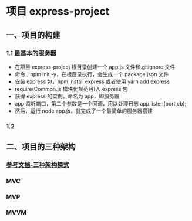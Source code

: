 # 项目 express-project

## 一、项目的构建

### 1.1 最基本的服务器

- 在项目 express-project 根目录创建一个 app.js 文件和.gitignore 文件
- 命令；npm init -y，在根目录执行，会生成一个 package.json 文件
- 安装 express 包，npm install express 或者使用 yarn add express
- require(Common.js 模块化规范)引入 express 包
- 获得 express 的实例，命名为 app，即服务器
-  app 监听端口，第二个参数是一个回调，用以处理日志 app.listen(port,cb);
-   然后，运行 node app.js，就完成了一个最简单的服务器搭建

### 1.2

## 二、项目的三种架构

### [参考文档-三种架构模式](https://blog.csdn.net/zg0601/article/details/123587933)

### MVC

### MVP

### MVVM
